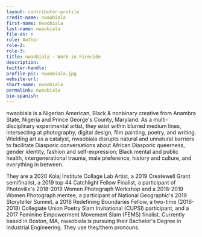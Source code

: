 ```yaml
---
layout: contributor-profile
credit-name: nwaobiala
first-name: nwaobiala
last-name: nwaobiala
file-as: n
role: Author
role-2:
role-3:
title: nwaobiala — Work in Fireside
description:
twitter-handle:
profile-pic: nwaobiala.jpg
website-url:
short-name: nwaobiala
permalink: nwaobiala
bio-spanish:
---
```

nwaobiala is a Nigerian American, Black & nonbinary creative from Anambra State, Nigeria and Prince George's County, Maryland. As a multi-disciplinary experimental artist, they exist within blurred medium lines, intersecting at photography, digital design, film painting, poetry, and writing. Wielding art as a catalyst, nwaobiala disrupts natural and unnatural barriers to facilitate Diasporic conversations about African Diasporic queerness, gender identity, fashion and self-expression; Black mental and public health, intergenerational trauma, male preference, history and culture, and everything in between.

They are a 2020 Kolaj Institute Collage Lab Artist, a 2019 Createwell Grant semifinalist, a 2019 top 44 Catchlight Fellow Finalist, a participant of Photoville's 2018-2019 Women Photograph Workshop and a 2018-2019 Women Photograph mentee, a participant of National Geographic's 2019 Storyteller Summit, a 2018 Redefining Boundaries Fellow, a two-time (2016-2018) Collegiate Union Poetry Slam Invitational (CUPSI) participant, and a 2017 Feminine Empowerment Movement Slam (FEMS) finalist. Currently based in Boston, MA, nwaobiala is pursuing their Bachelor's Degree in Industrial Engineering. They use they/them pronouns.
